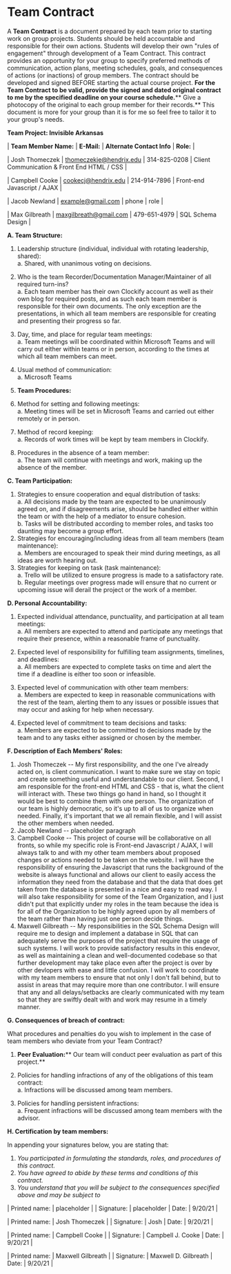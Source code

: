 # Team Contract

A **Team Contract** is a document prepared by each team prior to starting work on group projects. Students should be held accountable and responsible for their own actions. Students will develop their own &quot;rules of engagement&quot; through development of a Team Contract. This contract provides an opportunity for your group to specify preferred methods of communication, action plans, meeting schedules, goals, and consequences of actions (or inactions) of group members. The contract should be developed and signed BEFORE starting the actual course project. **For the Team Contract to be valid, provide the signed and dated original contract to me by the specified deadline on your course schedule.**** Give a photocopy of the original to each group member for their records.** This document is more for your group than it is for me so feel free to tailor it to your group&#39;s needs.

**Team Project: Invisible Arkansas**

| **Team Member Name:** | **E-Mail:** | **Alternate Contact Info** | **Role:** |

| Josh Thomeczek | [thomeczekje@hendrix.edu](mailto:thomeczekje@hendrix.edu) | 314-825-0208 | Client Communication & Front End HTML / CSS |

| Campbell Cooke | [cookecj@hendrix.edu](mailto:cookecj@hendrix.edu) | 214-914-7896 | Front-end Javascript / AJAX |

| Jacob Newland | [example@gmail.com](mailto:example@gmail.com) | phone | role |

| Max Gilbreath | [maxgilbreath@gmail.com](mailto:maxgilbreath@gmail.com) | 479-651-4979 | SQL Schema Design |

**A. Team Structure:**

1. Leadership structure (individual, individual with rotating leadership, shared):<br>
  a. Shared, with unanimous voting on decisions.
2. Who is the team Recorder/Documentation Manager/Maintainer of all required turn-ins?<br>
  a. Each team member has their own Clockify account as well as their own blog for required posts, and as such each team member is responsible for their own documents. The only exception are the presentations, in which all team members are responsible for creating and presenting their progress so far.
3. Day, time, and place for regular team meetings:<br>
  a. Team meetings will be coordinated within Microsoft Teams and will carry out either within teams or in person, according to the times at which all team members can meet.
4. Usual method of communication:<br>
  a. Microsoft Teams

1. **Team Procedures:**

1. Method for setting and following meetings:<br>
  a. Meeting times will be set in Microsoft Teams and carried out either remotely or in person.
2. Method of record keeping:<br>
  a. Records of work times will be kept by team members in Clockify.
3. Procedures in the absence of a team member:<br>
  a. The team will continue with meetings and work, making up the absence of the member.

**C. Team Participation:**

1. Strategies to ensure cooperation and equal distribution of tasks:<br>
  a. All decisions made by the team are expected to be unanimously agreed on, and if disagreements arise, should be handled either within the team or with the help of a mediator to ensure cohesion.<br>
  b. Tasks will be distributed according to member roles, and tasks too daunting may become a group effort.
2. Strategies for encouraging/including ideas from all team members (team maintenance):<br>
  a. Members are encouraged to speak their mind during meetings, as all ideas are worth hearing out.
3. Strategies for keeping on task (task maintenance):<br>
  a. Trello will be utilized to ensure progress is made to a satisfactory rate.<br>
  b. Regular meetings over progress made will ensure that no current or upcoming issue will derail the project or the work of a member.

**D. Personal Accountability:**

1. Expected individual attendance, punctuality, and participation at all team meetings:<br>
  a. All members are expected to attend and participate any meetings that require their presence, within a reasonable frame of punctuality.

2. Expected level of responsibility for fulfilling team assignments, timelines, and deadlines:<br>
  a. All members are expected to complete tasks on time and alert the time if a deadline is either too soon or infeasible.

3. Expected level of communication with other team members:<br>
  a. Members are expected to keep in reasonable communications with the rest of the team, alerting them to any issues or possible issues that may occur and asking for help when necessary.

4. Expected level of commitment to team decisions and tasks:<br>
  a. Members are expected to be committed to decisions made by the team and to any tasks either assigned or chosen by the member.

**F. Description of Each Members' Roles:**
  1. Josh Thomeczek -- My first responsibility, and the one I've already acted on, is client communication. I want to make sure we stay on topic and create something useful and understandable to our client. Second, I am responsible for the front-end HTML and CSS - that is, what the client will interact with. These two things go hand in hand, so I thought it would be best to combine them with one person. The organization of our team is highly democratic, so it's up to all of us to organize when needed. Finally, it's important that we all remain flexible, and I will assist the other members when needed.
  3. Jacob Newland -- placeholder paragraph
  4. Campbell Cooke -- This project of course will be collaborative on all fronts, so while my specific role is Front-end Javascript / AJAX, I will always talk to and with my other team members about proposed changes or actions needed to be taken on the website. I will have the responsibility of ensuring the Javascript that runs the background of the website
  is always functional and allows our client to easily access the information they need from the database and that the data that does get taken from the database is presented in a
  nice and easy to read way. I will also take responsibility for some of the Team Organization, and I just didn't put that explicitly under my roles in the team because the idea is
  for all of the Organization to be highly agreed upon by all members of the team rather than having just one person decide things.
  5. Maxwell Gilbreath --  My responsibilities in the SQL Schema Design will require me to design and implement a database in SQL that can adequately serve the purposes of the project that require the usage of such systems. I will work to provide satisfactory results in this endevor, as well as maintaining a clean and well-documented codebase so that further development may take place even after the project is over by other devlopers with ease and little confusion. I will work to coordinate with my team members to ensure that not only I don't fall behind, but to assist in areas that may require more than one contributor. I will ensure that any and all delays/setbacks are clearly communicated with my team so that they are swiftly dealt with and work may resume in a timely manner. 

**G. Consequences of breach of contract:**

What procedures and penalties do you wish to implement in the case of team members who deviate from your Team Contract?

  1. **Peer Evaluation:**** Our team will conduct peer evaluation as part of this project.**

1. Policies for handling infractions of any of the obligations of this team contract:<br>
  a. Infractions will be discussed among team members.
2. Policies for handling persistent infractions:<br>
  a. Frequent infractions will be discussed among team members with the advisor.

**H. Certification by team members:**

In appending your signatures below, you are stating that:
1. _You participated in formulating the standards, roles, and procedures of this contract._
2. _You have agreed to abide by these terms and conditions of this contract._
3. _You understand that you will be subject to the consequences specified above and may be subject to_

| Printed name: | placeholder |
| Signature: | placeholder | Date: | 9/20/21 |

| Printed name: | Josh Thomeczek |
| Signature: | Josh | Date: | 9/20/21 |

| Printed name: | Campbell Cooke |
| Signature: | Campbell J. Cooke | Date: | 9/20/21 |

| Printed name: | Maxwell Gilbreath |
| Signature: | Maxwell D. Gilbreath | Date: | 9/20/21 |
